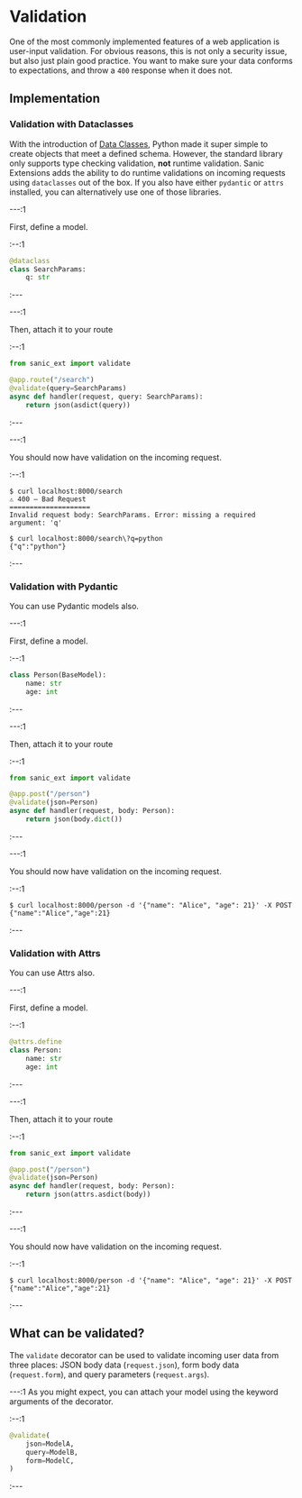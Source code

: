 # Validation

One of the most commonly implemented features of a web application is user-input validation. For obvious reasons, this is not only a security issue, but also just plain good practice. You want to make sure your data conforms to expectations, and throw a `400` response when it does not.

## Implementation

### Validation with Dataclasses

With the introduction of [Data Classes](https://docs.python.org/3/library/dataclasses.html), Python made it super simple to create objects that meet a defined schema. However, the standard library only supports type checking validation, **not** runtime validation. Sanic Extensions adds the ability to do runtime validations on incoming requests using `dataclasses` out of the box. If you also have either `pydantic` or `attrs` installed, you can alternatively use one of those libraries.

---:1

First, define a model.

:--:1

```python
@dataclass
class SearchParams:
    q: str
```

:---

---:1

Then, attach it to your route

:--:1

```python
from sanic_ext import validate

@app.route("/search")
@validate(query=SearchParams)
async def handler(request, query: SearchParams):
    return json(asdict(query))
```

:---

---:1

You should now have validation on the incoming request.

:--:1

```
$ curl localhost:8000/search                                       
⚠️ 400 — Bad Request
====================
Invalid request body: SearchParams. Error: missing a required argument: 'q'
```
```
$ curl localhost:8000/search\?q=python                             
{"q":"python"}
```

:---

### Validation with Pydantic


You can use Pydantic models also.

---:1

First, define a model.

:--:1

```python
class Person(BaseModel):
    name: str
    age: int
```

:---

---:1

Then, attach it to your route

:--:1

```python
from sanic_ext import validate

@app.post("/person")
@validate(json=Person)
async def handler(request, body: Person):
    return json(body.dict())
```
:---

---:1

You should now have validation on the incoming request.

:--:1

```
$ curl localhost:8000/person -d '{"name": "Alice", "age": 21}' -X POST  
{"name":"Alice","age":21}
```

:---

### Validation with Attrs


You can use Attrs also.

---:1

First, define a model.

:--:1

```python
@attrs.define
class Person:
    name: str
    age: int

```

:---

---:1

Then, attach it to your route

:--:1

```python
from sanic_ext import validate

@app.post("/person")
@validate(json=Person)
async def handler(request, body: Person):
    return json(attrs.asdict(body))
```
:---

---:1

You should now have validation on the incoming request.

:--:1

```
$ curl localhost:8000/person -d '{"name": "Alice", "age": 21}' -X POST  
{"name":"Alice","age":21}
```

:---

## What can be validated?

The `validate` decorator can be used to validate incoming user data from three places: JSON body data (`request.json`), form body data (`request.form`), and query parameters (`request.args`).

---:1 As you might expect, you can attach your model using the keyword arguments of the decorator.

:--:1
```python
@validate(
    json=ModelA,
    query=ModelB,
    form=ModelC,
)
```
:---
